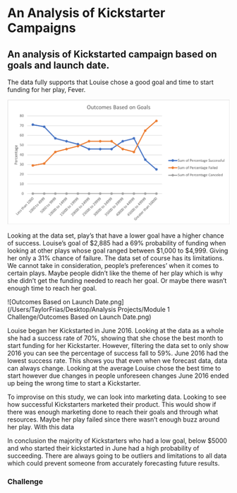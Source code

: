 # An Analysis of Kickstarter Campaigns
## An analysis of Kickstarted campaign based on goals and launch date.

The data fully supports that Louise chose a good goal and time to start funding for her play, Fever. 

![Outcomes based on goals](https://github.com/taylorfrias/An-Analysis-of-Kickstarter-Campaigns/blob/master/Outcomes%20based%20on%20goals.png)

Looking at the data set, play’s that have a lower goal have a higher chance of success. Louise’s goal of $2,885 had a 69% probability of funding when looking at other plays whose goal ranged between $1,000 to $4,999. Giving her only a 31% chance of failure.  The data set of course has its limitations. We cannot take in consideration, people’s preferences’ when it comes to certain plays. Maybe people didn’t like the theme of her play which is why she didn’t get the funding needed to reach her goal. Or maybe there wasn’t enough time to reach her goal. 

![Outcomes Based on Launch Date.png](/Users/TaylorFrias/Desktop/Analysis Projects/Module 1 Challenge/Outcomes Based on Launch Date.png)

Louise began her Kickstarted in June 2016. Looking at the data as a whole she had a success rate of 70%, showing that she chose the best month to start funding for her Kickstarter. However, filtering the data set to only show 2016 you can see the percentage of success fall to 59%. June 2016 had the lowest success rate. This shows you that even when we forecast data, data can always change. Looking at the average Louise chose the best time to start however due changes in people unforeseen changes June 2016 ended up being the wrong time to start a Kickstarter.

To improvise on this study, we can look into marketing data. Looking to see how successful Kickstarters marketed their product. This would show if there was enough marketing done to reach their goals and through what resources. Maybe her play failed since there wasn’t enough buzz around her play. With this data

In conclusion the majority of Kickstarters who had a low goal, below $5000 and who started their kickstarted in June had a high probability of succeeding. There are always going to be outliers and limitations to all data which could prevent someone from accurately forecasting future results.

### Challenge
